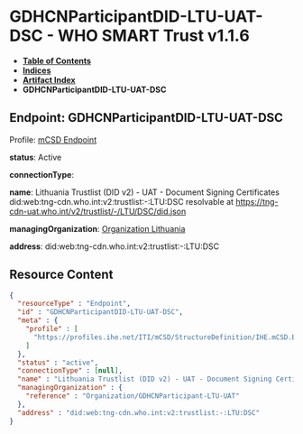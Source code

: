 # GDHCNParticipantDID-LTU-UAT-DSC - WHO SMART Trust v1.1.6

* [**Table of Contents**](toc.md)
* [**Indices**](indices.md)
* [**Artifact Index**](artifacts.md)
* **GDHCNParticipantDID-LTU-UAT-DSC**

## Endpoint: GDHCNParticipantDID-LTU-UAT-DSC

Profile: [mCSD Endpoint](https://profiles.ihe.net/ITI/mCSD/4.0.0/StructureDefinition-IHE.mCSD.Endpoint.html)

**status**: Active

**connectionType**: 

**name**: Lithuania Trustlist (DID v2) - UAT - Document Signing Certificates did:web:tng-cdn.who.int:v2:trustlist:-:LTU:DSC resolvable at https://tng-cdn-uat.who.int/v2/trustlist/-/LTU/DSC/did.json

**managingOrganization**: [Organization Lithuania](Organization-GDHCNParticipant-LTU-UAT.md)

**address**: did:web:tng-cdn.who.int:v2:trustlist:-:LTU:DSC



## Resource Content

```json
{
  "resourceType" : "Endpoint",
  "id" : "GDHCNParticipantDID-LTU-UAT-DSC",
  "meta" : {
    "profile" : [
      "https://profiles.ihe.net/ITI/mCSD/StructureDefinition/IHE.mCSD.Endpoint"
    ]
  },
  "status" : "active",
  "connectionType" : [null],
  "name" : "Lithuania Trustlist (DID v2) - UAT - Document Signing Certificates\ndid:web:tng-cdn.who.int:v2:trustlist:-:LTU:DSC\nresolvable at https://tng-cdn-uat.who.int/v2/trustlist/-/LTU/DSC/did.json",
  "managingOrganization" : {
    "reference" : "Organization/GDHCNParticipant-LTU-UAT"
  },
  "address" : "did:web:tng-cdn.who.int:v2:trustlist:-:LTU:DSC"
}

```
